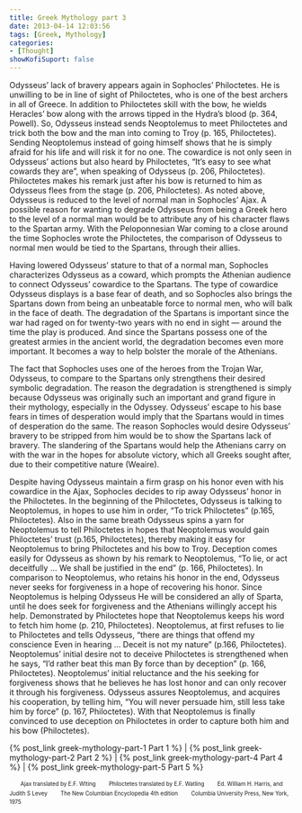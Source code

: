 ```yaml
---
title: Greek Mythology part 3
date: 2013-04-14 12:03:56
tags: [Greek, Mythology]
categories: 
- [Thought]
showKofiSuport: false
---
```

Odysseus’ lack of bravery appears again in Sophocles’ Philoctetes.  He is unwilling to be in line of sight of Philoctetes, who is one of the best archers in all of Greece.  In addition to Philoctetes skill with the bow, he wields Heracles’ bow along with the arrows tipped in the Hydra’s blood (p. 364, Powell).  So, Odysseus instead sends Neoptolemus to meet Philoctetes and trick both the bow and the man into coming to Troy (p. 165, Philoctetes).<!-- more --> Sending Neoptolemus instead of going himself shows that he is simply afraid for his life and will risk it for no one.  The cowardice is not only seen in Odysseus’ actions but also heard by Philoctetes, “It’s easy to see what cowards they are”, when speaking of Odysseus (p. 206, Philoctetes).  Philoctetes makes his remark just after his bow is returned to him as Odysseus flees from the stage (p. 206, Philoctetes).  As noted above, Odysseus is reduced to the level of normal man in Sophocles’ Ajax.  A possible reason for wanting to degrade Odysseus from being a Greek hero to the level of a normal man would be to attribute any of his character flaws to the Spartan army.  With the Peloponnesian War coming to a close around the time Sophocles wrote the Philoctetes, the comparison of Odysseus to normal men would be tied to the Spartans, through their allies. 

Having lowered Odysseus’ stature to that of a normal man, Sophocles characterizes Odysseus as a coward, which prompts the Athenian audience to connect Odysseus’ cowardice to the Spartans.  The type of cowardice Odysseus displays is a base fear of death, and so Sophocles also brings the Spartans down from being an unbeatable force to normal men, who will balk in the face of death.  The degradation of the Spartans is important since the war had raged on for twenty-two years with no end in sight — around the time the play is produced.  And since the Spartans possess one of the greatest armies in the ancient world, the degradation becomes even more important.  It becomes a way to help bolster the morale of the Athenians. 

The fact that Sophocles uses one of the heroes from the Trojan War, Odysseus, to compare to the Spartans only strengthens their desired symbolic degradation.  The reason the degradation is strengthened is simply because Odysseus was originally such an important and grand figure in their mythology, especially in the Odyssey.  Odysseus’ escape to his base fears in times of desperation would imply that the Spartans would in times of desperation do the same.  The reason Sophocles would desire Odysseus’ bravery to be stripped from him would be to show the Spartans lack of bravery.  The slandering of the Spartans would help the Athenians carry on with the war in the hopes for absolute victory, which all Greeks sought after, due to their competitive nature (Weaire).

Despite having Odysseus maintain a firm grasp on his honor even with his cowardice in the Ajax, Sophocles decides to rip away Odysseus’ honor in the Philoctetes.  In the beginning of the Philoctetes, Odysseus is talking to Neoptolemus, in hopes to use him in order, “To trick Philoctetes” (p.165, Philoctetes).  Also in the same breath Odysseus spins a yarn for Neoptolemus to tell Philoctetes in hopes that Neoptolemus would gain Philoctetes’ trust (p.165, Philoctetes), thereby making it easy for Neoptolemus to bring Philoctetes and his bow to Troy.  Deception comes easily for Odysseus as shown by his remark to Neoptolemus, “To lie, or act deceitfully … We shall be justified in the end” (p. 166, Philoctetes).  In comparison to Neoptolemus, who retains his honor in the end, Odysseus never seeks for forgiveness in a hope of recovering his honor.  Since Neoptolemus is helping Odysseus He will be considered an ally of Sparta, until he does seek for forgiveness and the Athenians willingly accept his help.  Demonstrated by Philoctetes hope that Neoptolemus keeps his word to fetch him home (p. 210, Philoctetes).  Neoptolemus, at first refuses to lie to Philoctetes and tells Odysseus, “there are things that offend my conscience Even in hearing … Deceit is not my nature” (p.166, Philoctetes).  Neoptolemus’ initial desire not to deceive Philoctetes is strengthened when he says, “I’d rather beat this man By force than by deception” (p. 166, Philoctetes).  Neoptolemus’ initial reluctance and the his seeking for forgiveness shows that he believes he has lost honor and can only recover it through his forgiveness.  Odysseus assures Neoptolemus, and acquires his cooperation, by telling him, “You will never persuade him, still less take him by force” (p. 167, Philoctetes).  With that Neoptolemus is finally convinced to use deception on Philoctetes in order to capture both him and his bow (Philoctetes). 

 

{% post_link greek-mythology-part-1 Part 1 %}  |  {% post_link greek-mythology-part-2 Part 2 %}  | {% post_link greek-mythology-part-4 Part 4 %}  | {% post_link greek-mythology-part-5 Part 5 %}



&nbsp;&nbsp;&nbsp;&nbsp;&nbsp;<sup><sub>Ajax translated by E.F. Wlting</sub></sup>
&nbsp;&nbsp;&nbsp;&nbsp;&nbsp;<sup><sub>Philoctetes translated by E.F. Watling</sub></sup>
&nbsp;&nbsp;&nbsp;&nbsp;&nbsp;<sup><sub>Ed. William H. Harris, and  Judith S Levey</sub></sup>
&nbsp;&nbsp;&nbsp;&nbsp;&nbsp;<sup><sub>The New Columbian Encyclopedia 4th edition</sub></sup>
&nbsp;&nbsp;&nbsp;&nbsp;&nbsp;<sup><sub>Columbia University Press, New York, 1975</sub></sup>